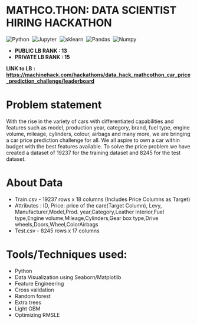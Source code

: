 
# MATHCO.THON:  DATA SCIENTIST HIRING HACKATHON


  ![Python](https://img.shields.io/badge/Python-3776AB?style=for-the-badge&logo=python&logoColor=white)&nbsp;
  ![Jupyter](https://img.shields.io/badge/Jupyter-F37626.svg?&style=for-the-badge&logo=Jupyter&logoColor=white)&nbsp;
  ![sklearn](https://img.shields.io/badge/scikit_learn-F7931E?style=for-the-badge&logo=scikit-learn&logoColor=white)&nbsp;
  ![Pandas](https://img.shields.io/badge/Pandas-2C2D72?style=for-the-badge&logo=pandas&logoColor=white)&nbsp;
  ![Numpy](https://img.shields.io/badge/Numpy-777BB4?style=for-the-badge&logo=numpy&logoColor=white)&nbsp;
  
  
  


* **PUBLIC LB RANK   : 13**
* **PRIVATE LB RANK : 15**

**LINK to LB** **: https://machinehack.com/hackathons/data_hack_mathcothon_car_price_prediction_challenge/leaderboard**

# Problem statement

With the rise in the variety of cars with differentiated capabilities and features such as model, production year, category, brand, fuel type, engine volume, mileage, cylinders, colour, airbags and many more, we are bringing a car price prediction challenge for all. We all aspire to own a car within budget with the best features available. To solve the price problem we have created a dataset of 19237 for the training dataset and 8245 for the test dataset.

# About Data

* Train.csv - 19237 rows x 18 columns (Includes Price Columns as Target)
* Attributes : ID, Price: price of the care(Target Column), Levy, Manufacturer,Model,Prod. year,Category,Leather interior,Fuel type,Engine volume,Mileage,Cylinders,Gear box type,Drive                   wheels,Doors,Wheel,ColorAirbags
* Test.csv - 8245 rows x 17 columns

# Tools/Techniques used:

* Python 
* Data Visualization using Seaborn/Matplotlib
* Feature Engineering
* Cross validation
* Random forest
* Extra trees
* Light GBM
* Optimizing RMSLE 
